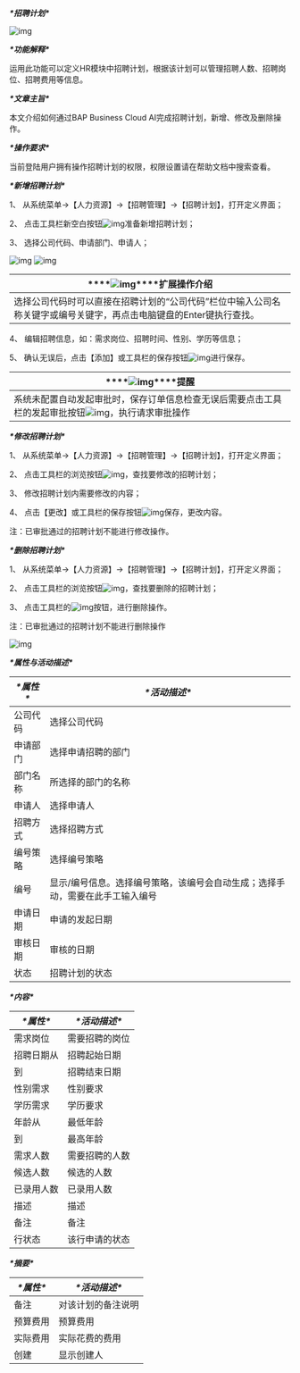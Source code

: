 ***\*招聘计划\****

![img](file:///C:\Users\ADMINI~1\AppData\Local\Temp\ksohtml6168\wps13.png) 

***\*功能解释\****

运用此功能可以定义HR模块中招聘计划，根据该计划可以管理招聘人数、招聘岗位、招聘费用等信息。

***\*文章主旨\****

本文介绍如何通过BAP Business Cloud AI完成招聘计划，新增、修改及删除操作。

***\*操作要求\****

当前登陆用户拥有操作招聘计划的权限，权限设置请在帮助文档中搜索查看。

***\*新增招聘计划\****

1、 从系统菜单->【人力资源】->【招聘管理】->【招聘计划】，打开定义界面；	

2、 点击工具栏新空白按钮![img](file:///C:\Users\ADMINI~1\AppData\Local\Temp\ksohtml6168\wps14.jpg)准备新增招聘计划；

3、 选择公司代码、申请部门、申请人；

![img](file:///C:\Users\ADMINI~1\AppData\Local\Temp\ksohtml6168\wps15.jpg) ![img](file:///C:\Users\ADMINI~1\AppData\Local\Temp\ksohtml6168\wps16.jpg)

| ***\*![img](file:///C:\Users\ADMINI~1\AppData\Local\Temp\ksohtml6168\wps17.png)\****扩展操作介绍 |
| ------------------------------------------------------------ |
| 选择公司代码时可以直接在招聘计划的“公司代码”栏位中输入公司名称关键字或编号关键字，再点击电脑键盘的Enter键执行查找。 |

 

4、 编辑招聘信息，如：需求岗位、招聘时间、性别、学历等信息；

5、 确认无误后，点击【添加】或工具栏的保存按钮![img](file:///C:\Users\ADMINI~1\AppData\Local\Temp\ksohtml6168\wps18.jpg)进行保存。

| ***\*![img](file:///C:\Users\ADMINI~1\AppData\Local\Temp\ksohtml6168\wps19.png)\****提醒 |
| ------------------------------------------------------------ |
| 系统未配置自动发起审批时，保存订单信息检查无误后需要点击工具栏的发起审批按钮![img](file:///C:\Users\ADMINI~1\AppData\Local\Temp\ksohtml6168\wps20.jpg)，执行请求审批操作 |

 

***\*修改招聘计划\****

1、 从系统菜单->【人力资源】->【招聘管理】->【招聘计划】，打开定义界面；

2、 点击工具栏的浏览按钮![img](file:///C:\Users\ADMINI~1\AppData\Local\Temp\ksohtml6168\wps21.jpg)，查找要修改的招聘计划；

3、 修改招聘计划内需要修改的内容；

4、 点击【更改】或工具栏的保存按钮![img](file:///C:\Users\ADMINI~1\AppData\Local\Temp\ksohtml6168\wps22.jpg)保存，更改内容。

注：已审批通过的招聘计划不能进行修改操作。

***\*删除招聘计划\****

1、 从系统菜单->【人力资源】->【招聘管理】->【招聘计划】，打开定义界面；

2、 点击工具栏的浏览按钮![img](file:///C:\Users\ADMINI~1\AppData\Local\Temp\ksohtml6168\wps23.jpg)，查找要删除的招聘计划；

3、 点击工具栏的![img](file:///C:\Users\ADMINI~1\AppData\Local\Temp\ksohtml6168\wps24.jpg)按钮，进行删除操作。

注：已审批通过的招聘计划不能进行删除操作

![img](file:///C:\Users\ADMINI~1\AppData\Local\Temp\ksohtml6168\wps25.jpg) 

***\*属性与活动描述\****

| ***\*属性\**** | ***\*活动描述\****                                           |
| -------------- | ------------------------------------------------------------ |
| 公司代码       | 选择公司代码                                                 |
| 申请部门       | 选择申请招聘的部门                                           |
| 部门名称       | 所选择的部门的名称                                           |
| 申请人         | 选择申请人                                                   |
| 招聘方式       | 选择招聘方式                                                 |
| 编号策略       | 选择编号策略                                                 |
| 编号           | 显示/编号信息。选择编号策略，该编号会自动生成；选择手动，需要在此手工输入编号 |
| 申请日期       | 申请的发起日期                                               |
| 审核日期       | 审核的日期                                                   |
| 状态           | 招聘计划的状态                                               |

***\*内容\****

| ***\*属性\**** | ***\*活动描述\**** |
| -------------- | ------------------ |
| 需求岗位       | 需要招聘的岗位     |
| 招聘日期从     | 招聘起始日期       |
| 到             | 招聘结束日期       |
| 性别需求       | 性别要求           |
| 学历需求       | 学历要求           |
| 年龄从         | 最低年龄           |
| 到             | 最高年龄           |
| 需求人数       | 需要招聘的人数     |
| 候选人数       | 候选的人数         |
| 已录用人数     | 已录用人数         |
| 描述           | 描述               |
| 备注           | 备注               |
| 行状态         | 该行申请的状态     |

***\*摘要\****

| ***\*属性\**** | ***\*活动描述\**** |
| -------------- | ------------------ |
| 备注           | 对该计划的备注说明 |
| 预算费用       | 预算费用           |
| 实际费用       | 实际花费的费用     |
| 创建           | 显示创建人         |

 